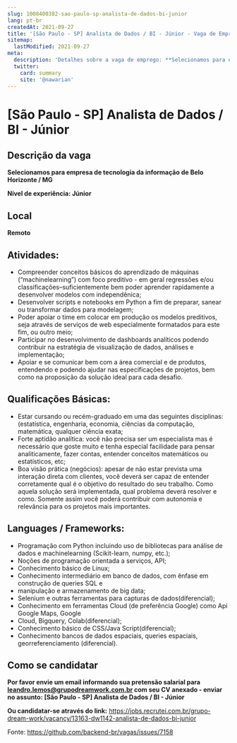 ```yaml
---
slug: 1008400382-sao-paulo-sp-analista-de-dados-bi-junior
lang: pt-br
createdAt: 2021-09-27
title: '[São Paulo - SP] Analista de Dados / BI - Júnior - Vaga de Emprego'
sitemap:
  lastModified: 2021-09-27
meta:
  description: 'Detalhes sobre a vaga de emprego: **Selecionamos para empresa de tecnologia da informação de Belo Horizonte / MG** **Nível de experiência: Júnior**'
  twitter:
    card: summary
    site: '@nawarian'
---
```


# [São Paulo - SP] Analista de Dados / BI - Júnior

## Descrição da vaga

**Selecionamos para empresa de tecnologia da informação de Belo Horizonte / MG**

**Nível de experiência: Júnior**

## Local
**Remoto**

## Atividades:

- Compreender conceitos básicos do aprendizado de máquinas (“machinelearning”) com foco preditivo - em geral regressões e/ou classificações–suficientemente bem poder aprender rapidamente a desenvolver modelos com independênica;
- Desenvolver scripts e notebooks em Python a fim de preparar, sanear ou transformar dados para modelagem;
- Poder apoiar o time em colocar em produção os modelos preditivos, seja através de serviços de web especialmente formatados para este fim, ou outro meio;
- Participar no desenvolvimento de dashboards analíticos podendo contribuir na estratégia de visualização de dados, análises e implementação;
- Apoiar e se comunicar bem com a área comercial e de produtos, entendendo e podendo ajudar nas especificações de projetos, bem como na proposição da solução ideal para cada desafio.

## Qualificações Básicas:

- Estar cursando ou recém-graduado em uma das seguintes disciplinas: (estatística, engenharia, economia, ciências da computação, matemática, qualquer ciência exata;
- Forte aptidão analítica: você não precisa ser um especialista mas é necessário que goste muito e tenha especial facilidade para pensar analiticamente, fazer contas, entender conceitos matemáticos ou estatísticos, etc;
- Boa visão prática (negócios): apesar de não estar prevista uma interação direta com clientes, você deverá ser capaz de entender corretamente qual é o objetivo do resultado do seu trabalho. Como aquela solução será implementada, qual problema deverá resolver e como. Somente assim você poderá contribuir com autonomia e relevância para os projetos mais importantes.

## Languages / Frameworks:

- Programação com Python incluindo uso de bibliotecas para análise de dados e machinelearning (Scikit-learn, numpy, etc.);
- Noções de programação orientada a serviços, API;
- Conhecimento básico de Linux;
- Conhecimento intermediário em banco de dados, com ênfase em construção de queries SQL e
- manipulação e armazenamento de big data;
- Selenium e outras ferramentas para capturas de dados(diferencial);
- Conhecimento em ferramentas Cloud (de preferência Google) como Api Google Maps, Google
- Cloud, Bigquery, Colab(diferencial);
- Conhecimento básico de CSS/Java Script(diferencial);
- Conhecimento bancos de dados espaciais, queries espaciais, georreferenciamento (diferencial).

## Como se candidatar

**Por favor envie um email informando sua pretensão salarial para leandro.lemos@grupodreamwork.com.br com seu CV anexado - enviar no assunto: [São Paulo - SP] Analista de Dados / BI - Júnior**

**Ou candidatar-se através do link:** https://jobs.recrutei.com.br/grupo-dream-work/vacancy/13163-dw1142-analista-de-dados-bi-junior

Fonte: https://github.com/backend-br/vagas/issues/7158